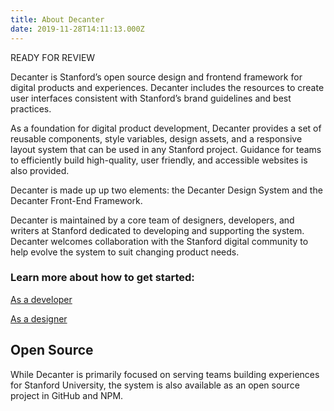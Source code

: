 ```yaml
---
title: About Decanter
date: 2019-11-28T14:11:13.000Z
---
```

READY FOR REVIEW

<p class="su-intro-text">Decanter is Stanford’s open source design and frontend framework for digital products and experiences. Decanter includes the resources to create user interfaces consistent with Stanford’s brand guidelines and best practices.</p>

As a foundation for digital product development, Decanter provides a set of reusable components, style variables, design assets, and a responsive layout system that can be used in any Stanford project. Guidance for teams to efficiently build high-quality, user friendly, and accessible websites is also provided. 

Decanter is made up up two elements: the Decanter Design System and the Decanter Front-End Framework.

Decanter is maintained by a core team of designers, developers, and writers at Stanford dedicated to developing and supporting the system. Decanter welcomes collaboration with the Stanford digital community to help evolve the system to suit changing product needs. 

### Learn more about how to get started:

<p><a href="/page/use-decanter-as-a-developer/" class="su-button"> As a developer</a></p>
<p><a href="/page/use-decanter-as-a-designer/" class="su-button"> As a designer</a></p>


## Open Source

While Decanter is primarily focused on serving teams building experiences for Stanford University, the system is also available as an open source project in GitHub and NPM.
